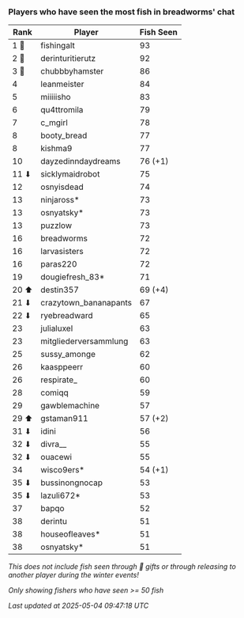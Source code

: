 ### Players who have seen the most fish in breadworms' chat
| Rank | Player | Fish Seen |
|------|--------|-----------|
| 1 🥇  | fishingalt  | 93 |
| 2 🥈  | derinturitierutz  | 92 |
| 3 🥉  | chubbbyhamster  | 86 |
| 4  | leanmeister  | 84 |
| 5  | miiiiisho  | 83 |
| 6  | qu4ttromila  | 79 |
| 7  | c_mgirl  | 78 |
| 8  | booty_bread  | 77 |
| 8  | kishma9  | 77 |
| 10  | dayzedinndaydreams  | 76 (+1) |
| 11 ⬇ | sicklymaidrobot  | 75 |
| 12  | osnyisdead  | 74 |
| 13  | ninjaross*  | 73 |
| 13  | osnyatsky*  | 73 |
| 13  | puzzlow  | 73 |
| 16  | breadworms  | 72 |
| 16  | larvasisters  | 72 |
| 16  | paras220  | 72 |
| 19  | dougiefresh_83*  | 71 |
| 20 ⬆ | destin357  | 69 (+4) |
| 21 ⬇ | crazytown_bananapants  | 67 |
| 22 ⬇ | ryebreadward  | 65 |
| 23  | julialuxel  | 63 |
| 23  | mitgliederversammlung  | 63 |
| 25  | sussy_amonge  | 62 |
| 26  | kaasppeerr  | 60 |
| 26  | respirate_  | 60 |
| 28  | comiqq  | 59 |
| 29  | gawblemachine  | 57 |
| 29 ⬆ | gstaman911  | 57 (+2) |
| 31 ⬇ | idini  | 56 |
| 32 ⬇ | divra__  | 55 |
| 32 ⬇ | ouacewi  | 55 |
| 34  | wisco9ers*  | 54 (+1) |
| 35 ⬇ | bussinongnocap  | 53 |
| 35 ⬇ | lazuli672*  | 53 |
| 37  | bapqo  | 52 |
| 38  | derintu  | 51 |
| 38  | houseofleaves*  | 51 |
| 38  | osnyatsky*  | 51 |

_This does not include fish seen through 🎁 gifts or through releasing to another player during the winter events!_

_Only showing fishers who have seen >= 50 fish_

_Last updated at 2025-05-04 09:47:18 UTC_
